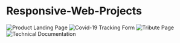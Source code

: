 # Responsive-Web-Projects
![Product Landing Page](https://user-images.githubusercontent.com/75184965/103586692-76344800-4e9a-11eb-829c-d894dc389e9c.PNG)
![Covid-19 Tracking Form](https://user-images.githubusercontent.com/75184965/103587023-30c44a80-4e9b-11eb-9ce7-2bfb8470cc2b.PNG)
![Tribute Page](https://user-images.githubusercontent.com/75184965/103587396-058e2b00-4e9c-11eb-87a2-75989f5572e0.PNG)
![Technical Documentation](https://user-images.githubusercontent.com/75184965/103587406-0921b200-4e9c-11eb-8fc3-70bedee06a02.PNG)

